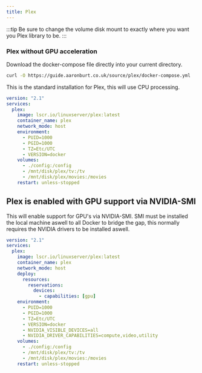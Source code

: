 ```yaml
---
title: Plex
---
```


:::tip
Be sure to change the volume disk mount to exactly where you want you Plex library to be.
:::


### Plex without GPU acceleration

Download the docker-compose file directly into your current directory. 

```bash
curl -O https://guide.aaronburt.co.uk/source/plex/docker-compose.yml
```

This is the standard installation for Plex, this will use CPU processing.

```yaml
version: "2.1"
services:
  plex:
    image: lscr.io/linuxserver/plex:latest
    container_name: plex
    network_mode: host
    environment:
      - PUID=1000
      - PGID=1000
      - TZ=Etc/UTC
      - VERSION=docker
    volumes:
      - ./config:/config
      - /mnt/disk/plex/tv:/tv
      - /mnt/disk/plex/movies:/movies
    restart: unless-stopped
```




## Plex is enabled with GPU support via NVIDIA-SMI

This will enable support for GPU's via NVIDIA-SMI. SMI must be installed the local machine aswell to all Docker to bridge the gap, this normally requires the NVIDIA drivers to be installed aswell.

```yaml
version: "2.1"
services:
  plex:
    image: lscr.io/linuxserver/plex:latest
    container_name: plex
    network_mode: host
    deploy:
      resources:
        reservations:
          devices:
            - capabilities: [gpu]
    environment:
      - PUID=1000
      - PGID=1000
      - TZ=Etc/UTC
      - VERSION=docker
      - NVIDIA_VISIBLE_DEVICES=all
      - NVIDIA_DRIVER_CAPABILITIES=compute,video,utility
    volumes:
      - ./config:/config
      - /mnt/disk/plex/tv:/tv
      - /mnt/disk/plex/movies:/movies
    restart: unless-stopped
```